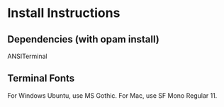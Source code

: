 # Install Instructions

## Dependencies (with opam install)
ANSITerminal

## Terminal Fonts

For Windows Ubuntu, use MS Gothic. 
For Mac, use SF Mono Regular 11.